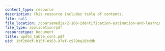 ```yaml
---
content_type: resource
description: This resource includes table of contents.
file: null
file_location: /coursemedia/2-160-identification-estimation-and-learning-spring-2006/1bf206dfb15f096397afc979ba28bddb_updtd_table_cont.pdf
file_type: application/pdf
resourcetype: Document
title: updtd_table_cont.pdf
uid: 1bf206df-b15f-0963-97af-c979ba28bddb
---
```

